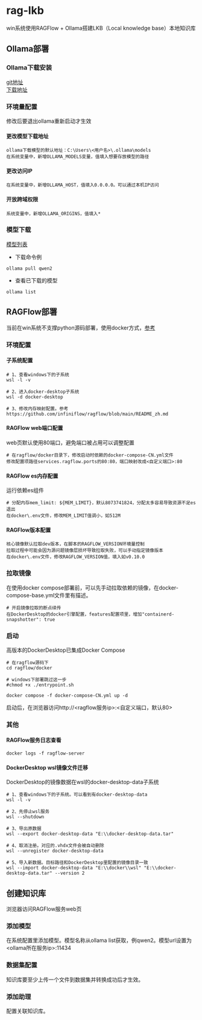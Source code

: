 # rag-lkb
win系统使用RAGFlow + Ollama搭建LKB（Local knowledge base）本地知识库

## Ollama部署
### Ollama下载安装
[git地址](https://github.com/ollama/ollama)   
[下载地址](https://ollama.com/download)  

### 环境量配置
修改后要退出ollama重新启动才生效
#### 更改模型下载地址
```
ollama下载模型的默认地址：C:\Users\<用户名>\.ollama\models
在系统变量中，新增OLLAMA_MODELS变量，值填入想要存放模型的路径
```
#### 更改访问IP
```
在系统变量中，新增OLLAMA_HOST，值填入0.0.0.0。可以通过本机IP访问
```
#### 开放跨域权限
```
系统变量中，新增OLLAMA_ORIGINS，值填入*
```
### 模型下载
[模型列表](https://ollama.com/library) 
+ 下载命令例
```
ollama pull qwen2
```
+ 查看已下载的模型
```
ollama list
```

## RAGFlow部署
当前在win系统不支撑python源码部署，使用docker方式，[参考](https://github.com/infiniflow/ragflow/blob/main/README_zh.md)
### 环境配置
#### 子系统配置
```
# 1、查看windows下的子系统
wsl -l -v

# 2、进入docker-desktop子系统
wsl -d docker-desktop

# 3、修改内存映射配置。参考https://github.com/infiniflow/ragflow/blob/main/README_zh.md
```
#### RAGFlow web端口配置
web页默认使用80端口，避免端口被占用可以调整配置
```
# 在ragflow/docker目录下，修改启动时依赖的docker-compose-CN.yml文件
修改配置项路径services.ragflow.ports的80:80，端口映射改成<自定义端口>:80
```

#### RAGFlow es内存配置
运行依赖es组件
```
# 分配内存mem_limit: ${MEM_LIMIT}，默认8073741824，分配太多容易导致资源不足es退出
在docker\.env文件，修改MEM_LIMIT值调小，如512M
```

#### RAGFlow版本配置
```
核心镜像默认拉取dev版本，在脚本的RAGFLOW_VERSION环境量控制
拉取过程中可能会因为源问题镜像层损坏导致拉取失败，可以手动指定镜像版本
在docker\.env文件，修改RAGFLOW_VERSION值，填入如v0.10.0
```

### 拉取镜像
在使用docker compose部署前，可以先手动拉取依赖的镜像，在docker-compose-base.yml文件里有描述。
```
# 开启镜像拉取的断点续传
在DockerDesktop的docker引擎配置，features配置项里，增加"containerd-snapshotter": true
```

### 启动
高版本的DockerDesktop已集成Docker Compose
```
# 在ragflow源码下
cd ragflow/docker

# windows下部署跳过这一步
#chmod +x ./entrypoint.sh

docker compose -f docker-compose-CN.yml up -d
```
启动后，在浏览器访问http://<ragflow服务ip>:<自定义端口，默认80>

### 其他
#### RAGFlow服务日志查看
```
docker logs -f ragflow-server
```

#### DockerDesktop wsl镜像文件迁移
DockerDesktop的镜像数据在wsl的docker-desktop-data子系统
```
# 1、查看windows下的子系统。可以看到有docker-desktop-data
wsl -l -v

# 2、先停止wsl服务
wsl --shutdown

# 3、导出原数据
wsl --export docker-desktop-data "E:\\docker-desktop-data.tar"

# 4、取消注册。对应的.vhdx文件会被自动删除
wsl --unregister docker-desktop-data

# 5、导入新数据。目标路径和DockerDesktop里配置的镜像目录一致
wsl --import docker-desktop-data "E:\\docker\\wsl" "E:\\docker-desktop-data.tar" --version 2
```

## 创建知识库
浏览器访问RAGFlow服务web页
### 添加模型
在系统配置里添加模型。模型名称从ollama list获取，例qwen2。模型url设置为<ollama所在服务ip>:11434

### 数据集配置
知识库要至少上传一个文件到数据集并转换成功后才生效。

### 添加助理
配置关联知识库。